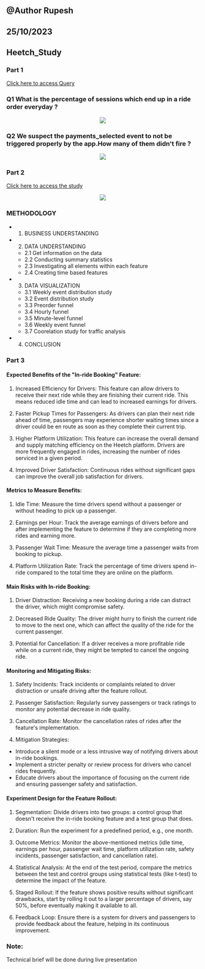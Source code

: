 ## @Author Rupesh
## 25/10/2023
## Heetch_Study

### Part 1

[Click here to access Query](https://github.com/Rupesh707/Heetch/blob/Master/Part%201/Query.sql)

### Q1 What is the percentage of sessions which end up in a ride order everyday ?


<p align="center">
  <img src="Images/Q1.jpeg">
</p>

### Q2 We suspect the payments_selected event to not be triggered properly by the app.How many of them didn't fire ?

<p align="center">
  <img src="Images/Q2.jpeg">
</p>

### Part 2

[Click here to access the study](https://nbviewer.org/github/Rupesh707/Heetch/blob/Master/Part%202/part2.ipynb)

<p align="center">
  <img src="Images/Funnel.png">
</p>

### METHODOLOGY

- 1. BUSINESS UNDERSTANDING 

- 2. DATA UNDERSTANDING

    - 2.1 Get information on the data
    - 2.2 Conducting summary statistics
    - 2.3 Investigating all elements within each feature
    - 2.4 Creating time based features

- 3. DATA VISUALIZATION
    - 3.1 Weekly event distribution study
    - 3.2 Event distribution study
    - 3.3 Preorder funnel
    - 3.4 Hourly funnel
    - 3.5 Minute-level funnel
    - 3.6 Weekly event funnel
    - 3.7 Coorelation study for traffic analysis

- 4. CONCLUSION


### Part 3

#### Expected Benefits of the "In-ride Booking" Feature:

1. Increased Efficiency for Drivers: This feature can allow drivers to receive their next ride while they are finishing their current ride. This means reduced idle time and can lead to increased earnings for drivers.

2. Faster Pickup Times for Passengers: As drivers can plan their next ride ahead of time, passengers may experience shorter waiting times since a driver could be en route as soon as they complete their current trip.

3. Higher Platform Utilization: This feature can increase the overall demand and supply matching efficiency on the Heetch platform. Drivers are more frequently engaged in rides, increasing the number of rides serviced in a given period.

4. Improved Driver Satisfaction: Continuous rides without significant gaps can improve the overall job satisfaction for drivers.

#### Metrics to Measure Benefits:

1. Idle Time: Measure the time drivers spend without a passenger or without heading to pick up a passenger.

2. Earnings per Hour: Track the average earnings of drivers before and after implementing the feature to determine if they are completing more rides and earning more.

3. Passenger Wait Time: Measure the average time a passenger waits from booking to pickup.

4. Platform Utilization Rate: Track the percentage of time drivers spend in-ride compared to the total time they are online on the platform.

#### Main Risks with In-ride Booking:

1. Driver Distraction: Receiving a new booking during a ride can distract the driver, which might compromise safety.

2. Decreased Ride Quality: The driver might hurry to finish the current ride to move to the next one, which can affect the quality of the ride for the current passenger.

3. Potential for Cancellation: If a driver receives a more profitable ride while on a current ride, they might be tempted to cancel the ongoing ride.

#### Monitoring and Mitigating Risks:

1. Safety Incidents: Track incidents or complaints related to driver distraction or unsafe driving after the feature rollout.

2. Passenger Satisfaction: Regularly survey passengers or track ratings to monitor any potential decrease in ride quality.

3. Cancellation Rate: Monitor the cancellation rates of rides after the feature's implementation.

4. Mitigation Strategies:
  - Introduce a silent mode or a less intrusive way of notifying drivers about in-ride bookings.
  - Implement a stricter penalty or review process for drivers who cancel rides frequently.
  - Educate drivers about the importance of focusing on the current ride and ensuring passenger safety and satisfaction.

#### Experiment Design for the Feature Rollout:

1. Segmentation: Divide drivers into two groups: a control group that doesn't receive the in-ride booking feature and a test group that does.

2. Duration: Run the experiment for a predefined period, e.g., one month.
3. Outcome Metrics: Monitor the above-mentioned metrics (idle time, earnings per hour, passenger wait time, platform utilization rate, safety incidents, passenger satisfaction, and cancellation rate).

4. Statistical Analysis: At the end of the test period, compare the metrics between the test and control groups using statistical tests (like t-test) to determine the impact of the feature.

5. Staged Rollout: If the feature shows positive results without significant drawbacks, start by rolling it out to a larger percentage of drivers, say 50%, before eventually making it available to all.

6. Feedback Loop: Ensure there is a system for drivers and passengers to provide feedback about the feature, helping in its continuous improvement.


### Note:
Technical brief will be done during live presentation